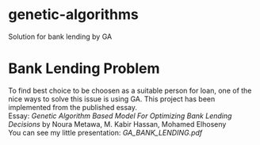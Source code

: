 # genetic-algorithms
Solution for bank lending by GA
<h1>Bank Lending Problem</h1>
To find best choice to be choosen as a suitable person for loan, one of the nice ways to solve this issue is using GA.
This project has been implemented from the published essay.
<br/>Essay: <i>Genetic Algorithm Based Model For Optimizing Bank Lending Decisions</i> by Noura Metawa, M. Kabir Hassan, Mohamed Elhoseny
<br/>You can see my little presentation: <i>GA_BANK_LENDING.pdf</i>
